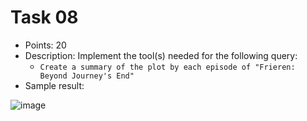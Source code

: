 # Task 08
- Points: 20
- Description: Implement the tool(s) needed for the following query:
    - `Create a summary of the plot by each episode of "Frieren: Beyond Journey's End"`
- Sample result:
  
![image](https://github.com/user-attachments/assets/4affbee2-2eea-4353-bb3f-50dfe1669af8)
